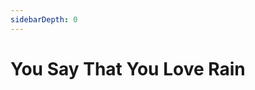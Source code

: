 ```yaml
---
sidebarDepth: 0
---
```


# You Say That You Love Rain

<ClientOnly>
  <essay-container title="essay-1"/>
</ClientOnly>